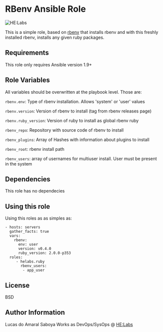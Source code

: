 RBenv Ansible Role
=========

![HE:Labs](https://raw.githubusercontent.com/Helabs/helabs.github.com/master/images/logo.png "HE:Labs")

This is a simple role, based on [rbenv](https://github.com/rbenv/rbenv)
that installs rbenv and with this freshly installed rbenv, installs any given
ruby packages.

Requirements
------------

This role only requires Ansible version 1.9+

Role Variables
--------------

All variables should be overwritten at the playbook level. Those are:

`rbenv.env`: Type of rbenv installation. Allows 'system' or 'user' values

`rbenv.version`: Version of rbenv to install (tag from rbenv releases page)

`rbenv.ruby_version`: Version of ruby to install as global rbenv ruby

`rbenv_repo`: Repository with source code of rbenv to install

`rbenv_plugins`: Array of Hashes with information about plugins to install

`rbenv_root`: rbenv install path

`rbenv_users`: array of usernames for multiuser install. User must be present in
the system

Dependencies
------------

This role has no dependecies

Using this role
----------------

Using this roles as as simples as:

    - hosts: servers
      gather_facts: true
      vars:
        rbenv:
          env: user
          version: v0.4.0
          ruby_version: 2.0.0-p353
      roles:
         - helabs.ruby
           rbenv_users:
            - app_user

License
-------

BSD

Author Information
------------------

Lucas do Amaral Saboya Works as DevOps/SysOps @ [HE:Labs](https://www.helabs.com)
